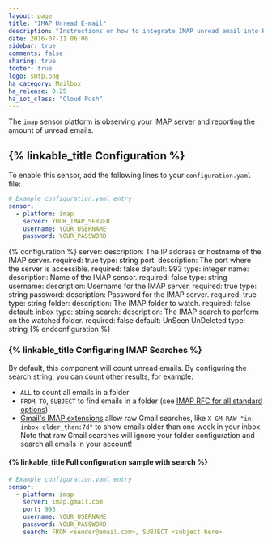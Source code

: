 ```yaml
---
layout: page
title: "IMAP Unread E-mail"
description: "Instructions on how to integrate IMAP unread email into Home Assistant."
date: 2016-07-11 06:00
sidebar: true
comments: false
sharing: true
footer: true
logo: smtp.png
ha_category: Mailbox
ha_release: 0.25
ha_iot_class: "Cloud Push"
---
```



The `imap` sensor platform is observing your [IMAP server](https://en.wikipedia.org/wiki/Internet_Message_Access_Protocol) and reporting the amount of unread emails.

## {% linkable_title Configuration %}

To enable this sensor, add the following lines to your `configuration.yaml` file:

```yaml
# Example configuration.yaml entry
sensor:
  - platform: imap
    server: YOUR_IMAP_SERVER
    username: YOUR_USERNAME
    password: YOUR_PASSWORD
```

{% configuration %}
server:
  description: The IP address or hostname of the IMAP server.
  required: true
  type: string
port:
  description: The port where the server is accessible.
  required: false
  default: 993
  type: integer
name:
  description: Name of the IMAP sensor.
  required: false
  type: string
username:
  description: Username for the IMAP server.
  required: true
  type: string
password:
  description: Password for the IMAP server.
  required: true
  type: string
folder:
  description: The IMAP folder to watch.
  required: false
  default: inbox
  type: string
search:
  description: The IMAP search to perform on the watched folder.
  required: false
  default: UnSeen UnDeleted
  type: string
{% endconfiguration %}

### {% linkable_title Configuring IMAP Searches %}

By default, this component will count unread emails. By configuring the search string, you can count other results, for example:

* `ALL` to count all emails in a folder
* `FROM`, `TO`, `SUBJECT` to find emails in a folder (see [IMAP RFC for all standard options](https://tools.ietf.org/html/rfc3501#section-6.4.4))
* [Gmail's IMAP extensions](https://developers.google.com/gmail/imap/imap-extensions) allow raw Gmail searches, like `X-GM-RAW "in: inbox older_than:7d"` to show emails older than one week in your inbox. Note that raw Gmail searches will ignore your folder configuration and search all emails in your account!

#### {% linkable_title Full configuration sample with search %}

```yaml
# Example configuration.yaml entry
sensor:
  - platform: imap
    server: imap.gmail.com
    port: 993
    username: YOUR_USERNAME
    password: YOUR_PASSWORD
    search: FROM <sender@email.com>, SUBJECT <subject here>
```
